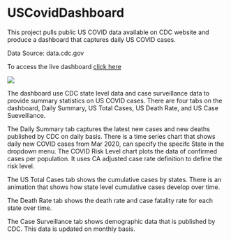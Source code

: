 # USCovidDashboard

This project pulls public US COVID data available on CDC website and produce a dashboard that captures daily US COVID cases. 

Data Source: data.cdc.gov

To access the live dashboard [click here](https://uscovid-sample-dashboard.herokuapp.com/)

![](dashboard_gif.gif)

The dashboard use CDC state level data and case surveillance data to provide summary statistics on US COVID cases. 
There are four tabs on the dashboard, Daily Summary, US Total Cases, US Death Rate, and US Case Sueveillance. 

The Daily Summary tab captures the latest new cases and new deaths published by CDC on daily basis. 
There is a time series chart that shows daily new COVID cases from Mar 2020, can specify the specifc State in the dropdown menu.
The COVID Risk Level chart plots the data of confirmed cases per population. It uses CA adjusted case rate definition to define the risk level. 

The US Total Cases tab shows the cumulative cases by states. There is an animation that shows how state level cumulative cases develop over time. 

The Death Rate tab shows the death rate and case fatality rate for each state over time. 

The Case Surveillance tab shows demographic data that is published by CDC. This data is updated on monthly basis. 
